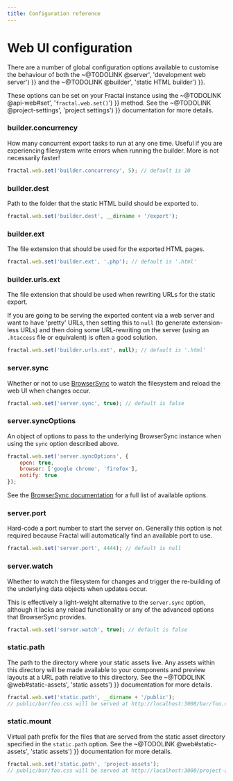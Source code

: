 ```yaml
---
title: Configuration reference
---
```


# Web UI configuration

There are a number of global configuration options available to customise the behaviour of both the ~@TODOLINK @server', 'development web server') }} and the ~@TODOLINK @builder', 'static HTML builder') }}.

These options can be set on your Fractal instance using the ~@TODOLINK @api-web#set', '`fractal.web.set()`') }} method. See the ~@TODOLINK @project-settings', 'project settings') }} documentation for more details.

### builder.concurrency

How many concurrent export tasks to run at any one time. Useful if you are experiencing filesystem write errors when running the builder. More is not necessarily faster!

```js
fractal.web.set('builder.concurrency', 5); // default is 10
```

### builder.dest

Path to the folder that the static HTML build should be exported to.

```js
fractal.web.set('builder.dest', __dirname + '/export');
```

### builder.ext

The file extension that should be used for the exported HTML pages.

```js
fractal.web.set('builder.ext', '.php'); // default is '.html'
```

### builder.urls.ext

The file extension that should be used when rewriting URLs for the static export.

If you are going to be serving the exported content via a web server and want to have 'pretty' URLs, then setting this to `null` (to generate extension-less URLs) and then doing some URL-rewriting on the server (using an `.htaccess` file or equivalent) is often a good solution.

```js
fractal.web.set('builder.urls.ext', null); // default is '.html'
```

### server.sync

Whether or not to use [BrowserSync](http://browsersync.io) to watch the filesystem and reload the web UI when changes occur.

```js
fractal.web.set('server.sync', true); // default is false
```

### server.syncOptions

An object of options to pass to the underlying BrowserSync instance when using the `sync` option described above.

```js
fractal.web.set('server.syncOptions', {
    open: true,
    browser: ['google chrome', 'firefox'],
    notify: true
});
```

See the [BrowserSync documentation](https://www.browsersync.io/docs/options) for a full list of available options.

### server.port

Hard-code a port number to start the server on. Generally this option is not required because Fractal will automatically find an available port to use.

```js
fractal.web.set('server.port', 4444); // default is null
```

### server.watch

Whether to watch the filesystem for changes and trigger the re-building of the underlying data objects when updates occur.

This is effectively a light-weight alternative to the `server.sync` option, although it lacks any reload functionality or any of the advanced options that BrowserSync provides.

```js
fractal.web.set('server.watch', true); // default is false
```

### static.path

The path to the directory where your static assets live. Any assets within this directory will be made available to your components and preview layouts at a URL path relative to this directory. See the ~@TODOLINK @web#static-assets', 'static assets') }} documentation for more details.

```js
fractal.web.set('static.path', __dirname + '/public');
// public/bar/foo.css will be served at http://localhost:3000/bar/foo.css
```

### static.mount

Virtual path prefix for the files that are served from the static asset directory specified in the `static.path` option. See the ~@TODOLINK @web#static-assets', 'static assets') }} documentation for more details.

```js
fractal.web.set('static.path', 'project-assets');
// public/bar/foo.css will be served at http://localhost:3000/project-assets/bar/foo.css
```

<!-- ### assets.mount -->
